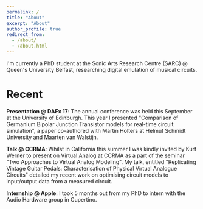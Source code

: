 ```yaml
---
permalink: /
title: "About"
excerpt: "About"
author_profile: true
redirect_from: 
  - /about/
  - /about.html
---
```


I'm currently a PhD student at the Sonic Arts Research Centre (SARC) @ Queen's University Belfast, researching digital emulation of musical circuits.

Recent
======
**Presentation @ DAFx 17**: The annual conference was held this September at the University of Edinburgh. This year I presented "Comparison of Germanium Bipolar Junction Transistor models for real-time circuit simulation", a paper co-authored with Martin Holters at Helmut Schmidt University and Maarten van Walstijn.

**Talk @ CCRMA**: Whilst in California this summer I was kindly invited by Kurt Werner to present on Virtual Analog at CCRMA as a part of the seminar "Two Approaches to Virtual Analog Modeling". My talk, entitled "Replicating Vintage Guitar Pedals: Characterisation of Physical Virtual Analogue Circuits" detailed my recent work on optimising circuit models to input/output data from a measured circuit.

**Internship @ Apple**: I took 5 months out from my PhD to intern with the Audio Hardware group in Cupertino. 
